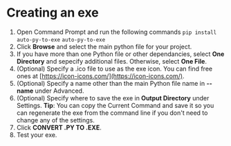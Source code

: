 # Creating an exe

1. Open Command Prompt and run the following commands
    `pip install auto-py-to-exe`
    `auto-py-to-exe`
1. Click **Browse** and select the main python file for your project.
1. If you have more than one Python file or other dependancies, select **One Directory** and sepecify additional files. Otherwise, select **One File**.
1. (Optional) Specify a .ico file to use as the exe icon. You can find free ones at [https://icon-icons.com/](https://icon-icons.com/).
1. (Optional) Specify a name other than the main Python file name in **--name** under Advanced.
1. (Optional) Specify where to save the exe in **Output Directory** under Settings.
**Tip**: You can copy the Current Command and save it so you can regenerate the exe from the command line if you don't need to change any of the settings.
1. Click **CONVERT .PY TO .EXE**.
1. Test your exe. 

